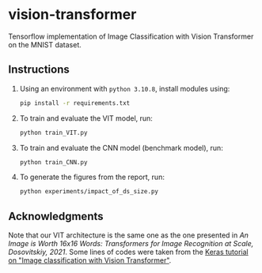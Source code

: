 # vision-transformer
Tensorflow implementation of Image Classification with Vision Transformer on the MNIST dataset.



## Instructions

1. Using an environment with `python 3.10.8`, install modules using:

   ```bash
   pip install -r requirements.txt
   ```

2. To train and evaluate the VIT model, run:

   ```bash
   python train_VIT.py
   ```

3. To train and evaluate the CNN model (benchmark model), run:

   ```bash
   python train_CNN.py
   ```

4. To generate the figures from the report, run:

   ```bash
   python experiments/impact_of_ds_size.py
   ```



## Acknowledgments

Note that our VIT architecture is the same one as the one presented in *An Image is Worth 16x16 Words: Transformers for Image Recognition at Scale, Dosovitskiy, 2021*. Some lines of codes were taken from the [Keras tutorial on "Image classification with Vision Transformer"](https://keras.io/examples/vision/image_classification_with_vision_transformer/).
